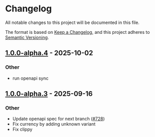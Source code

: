 # Changelog
All notable changes to this project will be documented in this file.

The format is based on [Keep a Changelog](https://keepachangelog.com/en/1.0.0/),
and this project adheres to [Semantic Versioning](https://semver.org/spec/v2.0.0.html).


## [1.0.0-alpha.4](https://github.com/arlyon/async-stripe/compare/async-stripe-issuing-v1.0.0-alpha.3...async-stripe-issuing-v1.0.0-alpha.4) - 2025-10-02

### Other

- run openapi sync

## [1.0.0-alpha.3](https://github.com/arlyon/async-stripe/compare/async-stripe-issuing-v1.0.0-alpha.2...async-stripe-issuing-v1.0.0-alpha.3) - 2025-09-16

### Other

- Update openapi spec for next branch ([#728](https://github.com/arlyon/async-stripe/pull/728))
- Fix currency by adding unknown variant
- Fix clippy
